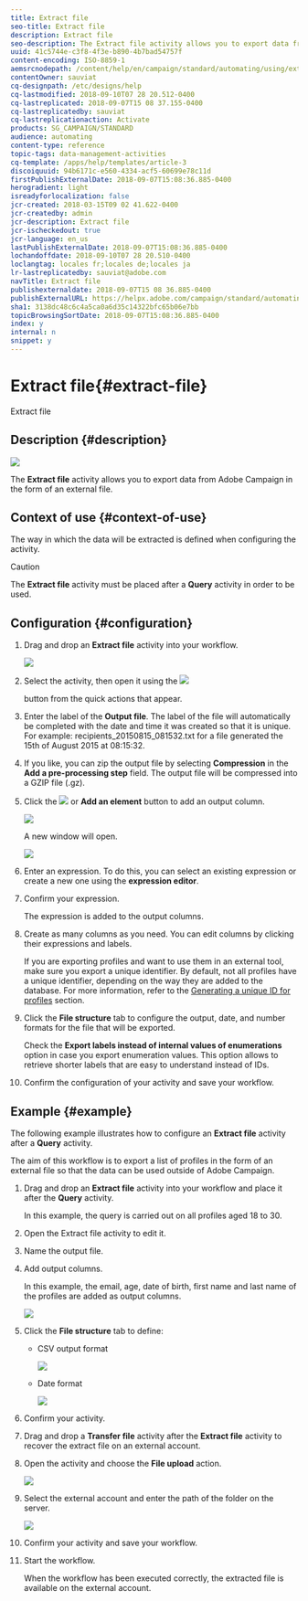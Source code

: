 ```yaml
---
title: Extract file
seo-title: Extract file
description: Extract file
seo-description: The Extract file activity allows you to export data from Adobe Campaign in the form of an external file.
uuid: 41c5744e-c3f8-4f3e-b890-4b7bad54757f
content-encoding: ISO-8859-1
aemsrcnodepath: /content/help/en/campaign/standard/automating/using/extract-file
contentOwner: sauviat
cq-designpath: /etc/designs/help
cq-lastmodified: 2018-09-10T07 28 20.512-0400
cq-lastreplicated: 2018-09-07T15 08 37.155-0400
cq-lastreplicatedby: sauviat
cq-lastreplicationaction: Activate
products: SG_CAMPAIGN/STANDARD
audience: automating
content-type: reference
topic-tags: data-management-activities
cq-template: /apps/help/templates/article-3
discoiquuid: 94b6171c-e560-4334-acf5-60699e78c11d
firstPublishExternalDate: 2018-09-07T15:08:36.885-0400
herogradient: light
isreadyforlocalization: false
jcr-created: 2018-03-15T09 02 41.622-0400
jcr-createdby: admin
jcr-description: Extract file
jcr-ischeckedout: true
jcr-language: en_us
lastPublishExternalDate: 2018-09-07T15:08:36.885-0400
lochandoffdate: 2018-09-10T07 28 20.510-0400
loclangtag: locales fr;locales de;locales ja
lr-lastreplicatedby: sauviat@adobe.com
navTitle: Extract file
publishexternaldate: 2018-09-07T15 08 36.885-0400
publishExternalURL: https://helpx.adobe.com/campaign/standard/automating/using/extract-file.html
sha1: 3138dc48c6c4a5ca0a6d35c14322bfc65b06e7bb
topicBrowsingSortDate: 2018-09-07T15:08:36.885-0400
index: y
internal: n
snippet: y
---
```


# Extract file{#extract-file}

Extract file

## Description {#description}

![](assets/export.png)

The **Extract file** activity allows you to export data from Adobe Campaign in the form of an external file.

## Context of use {#context-of-use}

The way in which the data will be extracted is defined when configuring the activity.

>[!CAUTION]
>
>The **Extract file** activity must be placed after a **Query** activity in order to be used.

## Configuration {#configuration}

1. Drag and drop an **Extract file** activity into your workflow.

   ![](assets/wkf_data_export1.png)

1. Select the activity, then open it using the  ![](assets/edit_darkgrey-24px.png)

   button from the quick actions that appear.
1. Enter the label of the **Output file**. The label of the file will automatically be completed with the date and time it was created so that it is unique. For example: recipients_20150815_081532.txt for a file generated the 15th of August 2015 at 08:15:32.
1. If you like, you can zip the output file by selecting **Compression** in the **Add a pre-processing step** field. The output file will be compressed into a GZIP file (.gz).
1. Click the  ![](assets/add_darkgrey-24px.png) or **Add an element** button to add an output column.

   ![](assets/wkf_data_export2.png)

   A new window will open.

   ![](assets/wkf_data_export3.png)

1. Enter an expression. To do this, you can select an existing expression or create a new one using the **expression editor**.
1. Confirm your expression.

   The expression is added to the output columns.

1. Create as many columns as you need. You can edit columns by clicking their expressions and labels.

   If you are exporting profiles and want to use them in an external tool, make sure you export a unique identifier. By default, not all profiles have a unique identifier, depending on the way they are added to the database. For more information, refer to the [Generating a unique ID for profiles](../../developing/using/generating-a-unique-id-for-profiles-and-custom-resources.md) section.

1. Click the **File structure** tab to configure the output, date, and number formats for the file that will be exported.

   Check the **Export labels instead of internal values of enumerations** option in case you export enumeration values. This option allows to retrieve shorter labels that are easy to understand instead of IDs.

1. Confirm the configuration of your activity and save your workflow.

## Example {#example}

The following example illustrates how to configure an **Extract file** activity after a **Query** activity.

The aim of this workflow is to export a list of profiles in the form of an external file so that the data can be used outside of Adobe Campaign.

1. Drag and drop an **Extract file** activity into your workflow and place it after the **Query** activity.

   In this example, the query is carried out on all profiles aged 18 to 30.

1. Open the Extract file activity to edit it.
1. Name the output file.
1. Add output columns.

   In this example, the email, age, date of birth, first name and last name of the profiles are added as output columns.

   ![](assets/wkf_data_export6.png)

1. Click the **File structure** tab to define:

    * CSV output format
    
      ![](assets/wkf_data_export7.png)

    * Date format
    
      ![](assets/wkf_data_export9.png)

1. Confirm your activity.
1. Drag and drop a **Transfer file** activity after the **Extract file** activity to recover the extract file on an external account.
1. Open the activity and choose the **File upload** action.

   ![](assets/wkf_data_export11.png)

1. Select the external account and enter the path of the folder on the server.

   ![](assets/wkf_data_export12.png)

1. Confirm your activity and save your workflow.
1. Start the workflow.

   When the workflow has been executed correctly, the extracted file is available on the external account.

